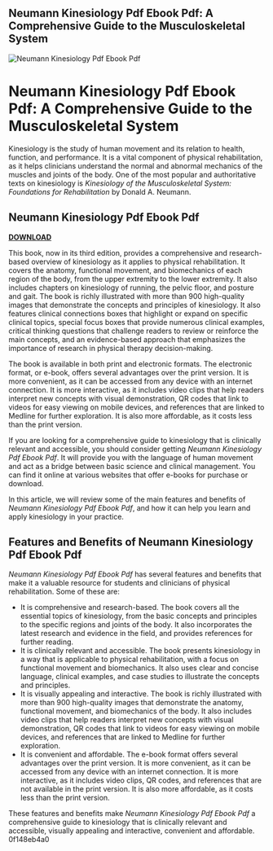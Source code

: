 ## Neumann Kinesiology Pdf Ebook Pdf: A Comprehensive Guide to the Musculoskeletal System

 
![Neumann Kinesiology Pdf Ebook Pdf](https://ars.els-cdn.com/content/image/3-s2.0-C20160039608-cov150h.gif)

 
# Neumann Kinesiology Pdf Ebook Pdf: A Comprehensive Guide to the Musculoskeletal System
 
Kinesiology is the study of human movement and its relation to health, function, and performance. It is a vital component of physical rehabilitation, as it helps clinicians understand the normal and abnormal mechanics of the muscles and joints of the body. One of the most popular and authoritative texts on kinesiology is *Kinesiology of the Musculoskeletal System: Foundations for Rehabilitation* by Donald A. Neumann.
 
## Neumann Kinesiology Pdf Ebook Pdf


[**DOWNLOAD**](https://www.google.com/url?q=https%3A%2F%2Furlca.com%2F2tK7j2&sa=D&sntz=1&usg=AOvVaw1tT5u_dqfXDGqOGGHAaXiA)

 
This book, now in its third edition, provides a comprehensive and research-based overview of kinesiology as it applies to physical rehabilitation. It covers the anatomy, functional movement, and biomechanics of each region of the body, from the upper extremity to the lower extremity. It also includes chapters on kinesiology of running, the pelvic floor, and posture and gait. The book is richly illustrated with more than 900 high-quality images that demonstrate the concepts and principles of kinesiology. It also features clinical connections boxes that highlight or expand on specific clinical topics, special focus boxes that provide numerous clinical examples, critical thinking questions that challenge readers to review or reinforce the main concepts, and an evidence-based approach that emphasizes the importance of research in physical therapy decision-making.
 
The book is available in both print and electronic formats. The electronic format, or e-book, offers several advantages over the print version. It is more convenient, as it can be accessed from any device with an internet connection. It is more interactive, as it includes video clips that help readers interpret new concepts with visual demonstration, QR codes that link to videos for easy viewing on mobile devices, and references that are linked to Medline for further exploration. It is also more affordable, as it costs less than the print version.
 
If you are looking for a comprehensive guide to kinesiology that is clinically relevant and accessible, you should consider getting *Neumann Kinesiology Pdf Ebook Pdf*. It will provide you with the language of human movement and act as a bridge between basic science and clinical management. You can find it online at various websites that offer e-books for purchase or download.
  
In this article, we will review some of the main features and benefits of *Neumann Kinesiology Pdf Ebook Pdf*, and how it can help you learn and apply kinesiology in your practice.
 
## Features and Benefits of Neumann Kinesiology Pdf Ebook Pdf
 
*Neumann Kinesiology Pdf Ebook Pdf* has several features and benefits that make it a valuable resource for students and clinicians of physical rehabilitation. Some of these are:
 
- It is comprehensive and research-based. The book covers all the essential topics of kinesiology, from the basic concepts and principles to the specific regions and joints of the body. It also incorporates the latest research and evidence in the field, and provides references for further reading.
- It is clinically relevant and accessible. The book presents kinesiology in a way that is applicable to physical rehabilitation, with a focus on functional movement and biomechanics. It also uses clear and concise language, clinical examples, and case studies to illustrate the concepts and principles.
- It is visually appealing and interactive. The book is richly illustrated with more than 900 high-quality images that demonstrate the anatomy, functional movement, and biomechanics of the body. It also includes video clips that help readers interpret new concepts with visual demonstration, QR codes that link to videos for easy viewing on mobile devices, and references that are linked to Medline for further exploration.
- It is convenient and affordable. The e-book format offers several advantages over the print version. It is more convenient, as it can be accessed from any device with an internet connection. It is more interactive, as it includes video clips, QR codes, and references that are not available in the print version. It is also more affordable, as it costs less than the print version.

These features and benefits make *Neumann Kinesiology Pdf Ebook Pdf* a comprehensive guide to kinesiology that is clinically relevant and accessible, visually appealing and interactive, convenient and affordable.
 0f148eb4a0
